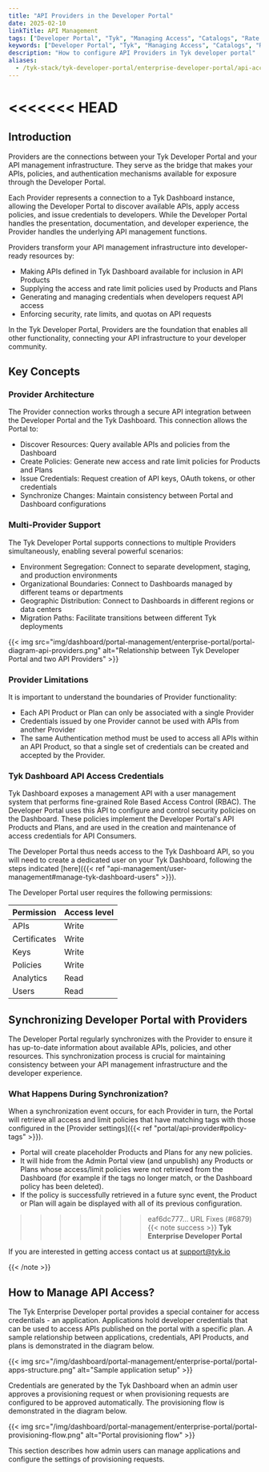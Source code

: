 ```yaml
---
title: "API Providers in the Developer Portal"
date: 2025-02-10
linkTitle: API Management
tags: ["Developer Portal", "Tyk", "Managing Access", "Catalogs", "Rate Limit", "Dynamic Client Registration", "Documenting APIs"]
keywords: ["Developer Portal", "Tyk", "Managing Access", "Catalogs", "Rate Limit", "Dynamic Client Registration", "Documenting APIs"]
description: "How to configure API Providers in Tyk developer portal"
aliases:
  - /tyk-stack/tyk-developer-portal/enterprise-developer-portal/api-access/api-access
---
```


<<<<<<< HEAD
=======
## Introduction

Providers are the connections between your Tyk Developer Portal and your API management infrastructure. They serve as the bridge that makes your APIs, policies, and authentication mechanisms available for exposure through the Developer Portal.

Each Provider represents a connection to a Tyk Dashboard instance, allowing the Developer Portal to discover available APIs, apply access policies, and issue credentials to developers. While the Developer Portal handles the presentation, documentation, and developer experience, the Provider handles the underlying API management functions.

Providers transform your API management infrastructure into developer-ready resources by:

- Making APIs defined in Tyk Dashboard available for inclusion in API Products
- Supplying the access and rate limit policies used by Products and Plans
- Generating and managing credentials when developers request API access
- Enforcing security, rate limits, and quotas on API requests

In the Tyk Developer Portal, Providers are the foundation that enables all other functionality, connecting your API infrastructure to your developer community.

## Key Concepts

### Provider Architecture

The Provider connection works through a secure API integration between the Developer Portal and the Tyk Dashboard. This connection allows the Portal to:

- Discover Resources: Query available APIs and policies from the Dashboard
- Create Policies: Generate new access and rate limit policies for Products and Plans
- Issue Credentials: Request creation of API keys, OAuth tokens, or other credentials
- Synchronize Changes: Maintain consistency between Portal and Dashboard configurations

### Multi-Provider Support

The Tyk Developer Portal supports connections to multiple Providers simultaneously, enabling several powerful scenarios:

- Environment Segregation: Connect to separate development, staging, and production environments
- Organizational Boundaries: Connect to Dashboards managed by different teams or departments
- Geographic Distribution: Connect to Dashboards in different regions or data centers
- Migration Paths: Facilitate transitions between different Tyk deployments

{{< img src="img/dashboard/portal-management/enterprise-portal/portal-diagram-api-providers.png" alt="Relationship between Tyk Developer Portal and two API Providers" >}}

### Provider Limitations

It is important to understand the boundaries of Provider functionality:

- Each API Product or Plan can only be associated with a single Provider
- Credentials issued by one Provider cannot be used with APIs from another Provider
- The same Authentication method must be used to access all APIs within an API Product, so that a single set of credentials can be created and accepted by the Provider.

### Tyk Dashboard API Access Credentials

Tyk Dashboard exposes a management API with a user management system that performs fine-grained Role Based Access Control (RBAC). The Developer Portal uses this API to configure and control security policies on the Dashboard. These policies implement the Developer Portal's API Products and Plans, and are used in the creation and maintenance of access credentials for API Consumers.

The Developer Portal thus needs access to the Tyk Dashboard API, so you will need to create a dedicated user on your Tyk Dashboard, following the steps indicated [here]({{< ref "api-management/user-management#manage-tyk-dashboard-users" >}}).

The Developer Portal user requires the following permissions:

| Permission   | Access level |
|--------------|--------------|
| APIs         | Write        |
| Certificates | Write        |
| Keys         | Write        |
| Policies     | Write        |
| Analytics    | Read         |
| Users        | Read         |


## Synchronizing Developer Portal with Providers

The Developer Portal regularly synchronizes with the Provider to ensure it has up-to-date information about available APIs, policies, and other resources. This synchronization process is crucial for maintaining consistency between your API management infrastructure and the developer experience.

### What Happens During Synchronization?

When a synchronization event occurs, for each Provider in turn, the Portal will retrieve all access and limit policies that have matching tags with those configured in the [Provider settings]({{< ref "portal/api-provider#policy-tags" >}}).

- Portal will create placeholder Products and Plans for any new policies.
- It will hide from the Admin Portal view (and unpublish) any Products or Plans whose access/limit policies were not retrieved from the Dashboard (for example if the tags no longer match, or the Dashboard policy has been deleted).
- If the policy is successfully retrieved in a future sync event, the Product or Plan will again be displayed with all of its previous configuration.

>>>>>>> eaf6dc777... URL Fixes (#6879)
{{< note success >}}
**Tyk Enterprise Developer Portal**

If you are interested in getting access contact us at [support@tyk.io](<mailto:support@tyk.io?subject=Tyk Enterprise Portal Beta>)

{{< /note >}}

## How to Manage API Access?

The Tyk Enterprise Developer portal provides a special container for access credentials - an application. Applications hold developer credentials that can be used to access APIs published on the portal with a specific plan. A sample relationship between applications, credentials, API Products, and plans is demonstrated in the diagram below.

{{< img src="/img/dashboard/portal-management/enterprise-portal/portal-apps-structure.png" alt="Sample application setup" >}}

Credentials are generated by the Tyk Dashboard when an admin user approves a provisioning request or when provisioning requests are configured to be approved automatically. The provisioning flow is demonstrated in the diagram below.

{{< img src="/img/dashboard/portal-management/enterprise-portal/portal-provisioning-flow.png" alt="Portal provisioning flow" >}}

This section describes how admin users can manage applications and configure the settings of provisioning requests. 

